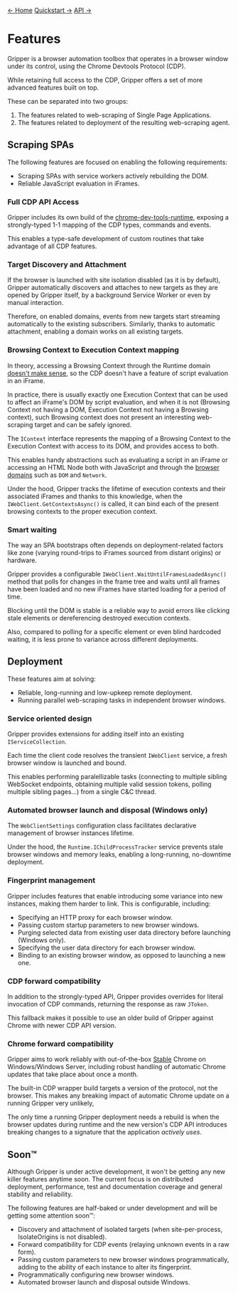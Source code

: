 [← Home](index.md) [Quickstart →](quickstart.md) [API →](api_reference.md)

# Features

Gripper is a browser automation toolbox that operates in a browser window under its control,
using the Chrome Devtools Protocol (CDP).

While retaining full access to the CDP, Gripper offers a set of more advanced features built on top.

These can be separated into two groups:
1. The features related to web-scraping of Single Page Applications.
1. The features related to deployment of the resulting web-scraping agent.

## Scraping SPAs

The following features are focused on enabling the following requirements:
- Scraping SPAs with service workers actively rebuilding the DOM.
- Reliable JavaScript evaluation in iFrames.

### Full CDP API Access

Gripper includes its own build of the [chrome-dev-tools-runtime](https://github.com/BaristaLabs/chrome-dev-tools-runtime), exposing a strongly-typed 1-1 mapping of the CDP types, commands and events.

This enables a type-safe development of custom routines that take advantage of all CDP features.

### Target Discovery and Attachment

If the browser is launched with site isolation disabled (as it is by default), Gripper automatically discovers and attaches to new targets as they are opened by Gripper itself, by a background Service Worker or even by manual interaction. 

Therefore, on enabled domains, events from new targets start streaming automatically to the existing subscribers. Similarly, thanks to automatic attachment, enabling a domain works on all existing targets.

### Browsing Context to Execution Context mapping

In theory, accessing a Browsing Context through the Runtime domain [doesn't make sense](https://github.com/ChromeDevTools/devtools-protocol/issues/72#issuecomment-347977976), so the CDP doesn't have a feature of script evaluation in an iFrame.

In practice, there is usually exactly one Execution Context that can be used to affect an iFrame's DOM by script evaluation, and when it is not (Browsing Context not having a DOM, Execution Context not having a Browsing context), such Browsing context does not present an interesting web-scraping target and can be safely ignored.

The `IContext` interface represents the mapping of a Browsing Context to the Execution Context with access to its DOM, and provides access to both.

This enables handy abstractions such as evaluating a script in an iFrame or accessing an HTML Node both with JavaScript and through the [browser domains](https://github.com/ChromeDevTools/devtools-protocol/blob/master/json/browser_protocol.json) such as `DOM` and `Network`.

Under the hood, Gripper tracks the lifetime of execution contexts and their associated iFrames and thanks to this knowledge, when the `IWebClient.GetContextsAsync()` is called, it can bind each of the present browsing contexts to the proper execution context.

### Smart waiting

The way an SPA bootstraps often depends on deployment-related factors like zone (varying round-trips to iFrames sourced from distant origins) or hardware.

Gripper provides a configurable `IWebClient.WaitUntilFramesLoadedAsync()` method that polls for changes in the frame tree and waits until all frames have been loaded and no new iFrames have started loading for a period of time.

Blocking until the DOM is stable is a reliable way to avoid errors like clicking stale elements or dereferencing destroyed execution contexts.

Also, compared to polling for a specific element or even blind hardcoded waiting, it is less prone to variance across different deployments.

## Deployment

These features aim at solving:
- Reliable, long-running and low-upkeep remote deployment.
- Running parallel web-scraping tasks in independent browser windows.

### Service oriented design

Gripper provides extensions for adding itself into an existing `IServiceCollection`.

Each time the client code resolves the transient `IWebClient` service, a fresh browser window is launched and bound.

This enables performing paralellizable tasks (connecting to multiple sibling WebSocket endpoints, obtaining multiple valid session tokens, polling multiple sibling pages...) from a single C&C thread.

### Automated browser launch and disposal (Windows only)

The `WebClientSettings` configuration class facilitates declarative management of browser instances lifetime.

Under the hood, the `Runtime.IChildProcessTracker` service prevents stale browser windows and memory leaks, enabling a long-running, no-downtime deployment.

### Fingerprint management

Gripper includes features that enable introducing some variance into new instances, making them harder to link. This is configurable, including:

- Specifying an HTTP proxy for each browser window.
- Passing custom startup parameters to new browser windows.
- Purging selected data from existing user data directory before launching (Windows only).
- Specifying the user data directory for each browser window.
- Binding to an existing browser window, as opposed to launching a new one.

### CDP forward compatibility

In addition to the strongly-typed API, Gripper provides overrides for literal invocation of CDP commands, returning the response as raw `JToken`.

This fallback makes it possible to use an older build of Gripper against Chrome with newer CDP API version.

### Chrome forward compatibility

Gripper aims to work reliably with out-of-the-box [Stable](https://chromereleases.googleblog.com/) Chrome on Windows/Windows Server, including robust handling of automatic Chrome updates that take place about once a month.

The built-in CDP wrapper build targets a version of the protocol, not the browser. This makes any breaking impact of automatic Chrome update on a running Gripper very unlikely,

The only time a running Gripper deployment needs a rebuild is when the browser updates during runtime and the new version's CDP API introduces breaking changes to a signature that the application *actively uses*.

## Soon™

Although Gripper is under active development, it won't be getting any new killer features anytime soon. The current focus is on distributed deployment, performance, test and documentation coverage and general stability and reliability.

The following features are half-baked or under development and will be getting some attention soon™:

- Discovery and attachment of isolated targets (when site-per-process, IsolateOrigins is not disabled).
- Forward compatibility for CDP events (relaying unknown events in a raw form).
- Passing custom parameters to new browser windows programmatically, adding to the ability of each instance to alter its fingerprint.
- Programmatically configuring new browser windows.
- Automated browser launch and disposal outside Windows.